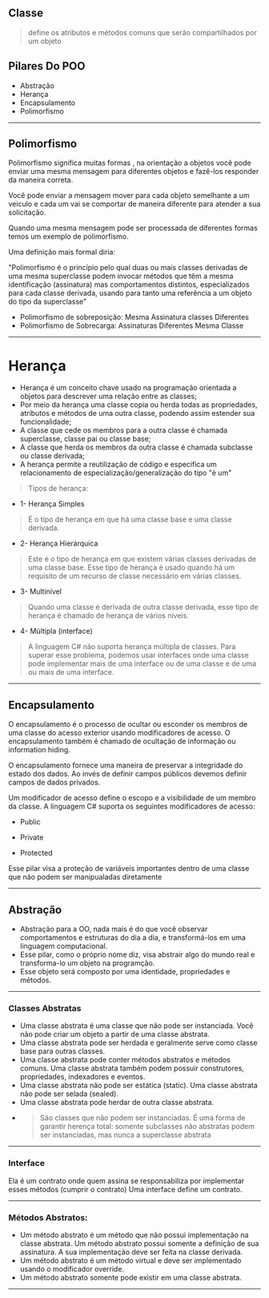 ## Classe 
>define os atributos e métodos comuns que serão compartilhados por um objeto

## Pilares Do POO
* Abstração
* Herança
* Encapsulamento
* Polimorfismo 

<hr>

## Polimorfismo

Polimorfismo significa muitas formas , na orientação a objetos você pode enviar uma mesma mensagem para diferentes objetos e fazê-los responder da maneira correta.

Você pode enviar a mensagem mover para cada objeto semelhante a um veiculo e cada um vai se comportar de maneira diferente para atender a sua solicitação.

Quando uma mesma mensagem pode ser processada de diferentes formas temos um exemplo de polimorfismo.

Uma definição mais formal diria:

"Polimorfismo é o princípio pelo qual duas ou mais classes derivadas de uma mesma superclasse podem invocar métodos que têm a mesma identificação (assinatura) mas comportamentos distintos, especializados para cada classe derivada, usando para tanto uma referência a um objeto do tipo da superclasse"

* Polimorfismo de sobreposição: Mesma Assinatura classes Diferentes
* Polimorfismo de Sobrecarga: Assinaturas Diferentes Mesma Classe

<hr>

# Herança
* Herança é um conceito chave usado na programação orientada a objetos para descrever uma relação entre as classes;
* Por meio da herança uma classe copia ou herda todas as propriedades, atributos e métodos de uma outra classe, podendo assim estender sua funcionalidade;
* A classe que cede os membros para a outra classe é chamada superclasse, classe pai ou classe base;
* A classe que herda os membros da outra classe é chamada subclasse ou classe derivada;
* A herança permite a reutilização de código e especifica um relacionamento de especialização/generalização do tipo "é um"

> Tipos de herança:
* 1- Herança Simples
> É o tipo de herança em que há uma classe base e uma classe derivada.
* 2- Herança Hierárquica
> Este é o tipo de herança em que existem várias classes derivadas de uma classe base.
> Esse tipo de herança é usado quando há um requisito de um recurso de classe necessário em várias classes.
* 3- Multinível
> Quando uma classe é derivada de outra classe derivada, esse tipo de herança é chamado de herança de vários níveis.
* 4- Múltipla (interface)
> A linguagem C# não suporta herança múltipla de classes.
> Para superar esse problema, podemos usar interfaces onde uma classe pode implementar mais de uma interface ou de uma classe e de uma ou mais de  uma interface.


<hr>

## Encapsulamento

O encapsulamento é o processo de ocultar ou esconder os membros de uma classe do acesso exterior usando modificadores de acesso. O encapsulamento também é chamado de ocultação de informação ou information hiding.

O encapsulamento fornece uma maneira de preservar a integridade do estado dos dados. Ao invés de definir campos públicos devemos definir campos de dados privados.

Um modificador de acesso define o escopo e a visibilidade de um membro da classe. A linguagem C# suporta os seguintes modificadores de acesso: 

* Public

* Private

* Protected

Esse pilar visa a proteção de variáveis importantes dentro de uma classe que não podem ser manipualadas diretamente 
<hr>

## Abstração

* Abstração para a OO, nada mais é do que você observar comportamentos e estruturas do dia a dia, e transformá-los em uma linguagem computacional.
* Esse pilar, como o próprio nome diz, visa abstrair algo do mundo real e transforma-lo um objeto na programção.
* Esse objeto será composto por uma identidade, propriedades e métodos.

<hr>

### Classes Abstratas
- Uma classe abstrata é uma classe que não pode ser instanciada. Você não pode criar um objeto a partir de uma classe abstrata.
- Uma classe abstrata pode ser herdada e geralmente serve como classe base para outras classes.
- Uma classe abstrata pode conter métodos abstratos e métodos comuns. Uma classe abstrata também podem possuir construtores, propriedades, indexadores e eventos.
- Uma classe abstrata não pode ser estática (static). Uma classe abstrata não pode ser selada (sealed).
- Uma classe abstrata pode herdar de outra classe abstrata.
- >São classes que não podem ser instanciadas. É uma forma de garantir herença total: somente subclasses não abstratas podem ser instanciadas, mas nunca a superclasse abstrata

<hr>

### Interface
Ela é um contrato onde quem assina se responsabiliza por implementar esses métodos (cumprir o contrato)
Uma interface define um contrato.

<hr>

### Métodos Abstratos:

- Um método abstrato é um método que não possui implementação na classe abstrata. Um método abstrato possui somente a definição de sua assinatura. A sua implementação deve ser feita na classe derivada.
- Um método abstrato é um método virtual e deve ser implementado usando o modificador override.
- Um método abstrato somente pode existir em uma classe abstrata.

<hr>

